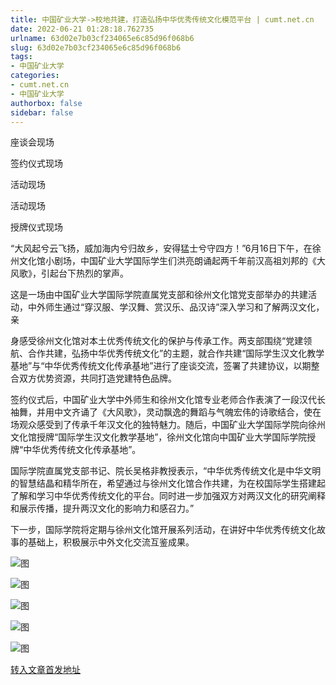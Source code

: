 ```yaml
---
title: 中国矿业大学->校地共建，打造弘扬中华优秀传统文化模范平台 | cumt.net.cn
date: 2022-06-21 01:28:18.762735
urlname: 63d02e7b03cf234065e6c85d96f068b6
slug: 63d02e7b03cf234065e6c85d96f068b6
tags: 
- 中国矿业大学
categories:
- cumt.net.cn
- 中国矿业大学
authorbox: false
sidebar: false
---
```

座谈会现场

签约仪式现场  

活动现场

活动现场

授牌仪式现场

“大风起兮云飞扬，威加海内兮归故乡，安得猛士兮守四方！”6月16日下午，在徐州文化馆小剧场，中国矿业大学国际学生们洪亮朗诵起两千年前汉高祖刘邦的《大风歌》，引起台下热烈的掌声。

这是一场由中国矿业大学国际学院直属党支部和徐州文化馆党支部举办的共建活动，中外师生通过“穿汉服、学汉舞、赏汉乐、品汉诗”深入学习和了解两汉文化，亲
<!--more-->
身感受徐州文化馆对本土优秀传统文化的保护与传承工作。两支部围绕“党建领航、合作共建，弘扬中华优秀传统文化”的主题，就合作共建“国际学生汉文化教学基地”与“中华优秀传统文化传承基地”进行了座谈交流，签署了共建协议，以期整合双方优势资源，共同打造党建特色品牌。

签约仪式后，中国矿业大学中外师生和徐州文化馆专业老师合作表演了一段汉代长袖舞，并用中文齐诵了《大风歌》，灵动飘逸的舞蹈与气魄宏伟的诗歌结合，使在场观众感受到了传承千年汉文化的独特魅力。随后，中国矿业大学国际学院向徐州文化馆授牌“国际学生汉文化教学基地”，徐州文化馆向中国矿业大学国际学院授牌“中华优秀传统文化传承基地”。

国际学院直属党支部书记、院长吴格非教授表示，“中华优秀传统文化是中华文明的智慧结晶和精华所在，希望通过与徐州文化馆合作共建，为在校国际学生搭建起了解和学习中华优秀传统文化的平台。同时进一步加强双方对两汉文化的研究阐释和展示传播，提升两汉文化的影响力和感召力。”

下一步，国际学院将定期与徐州文化馆开展系列活动，在讲好中华优秀传统文化故事的基础上，积极展示中外文化交流互鉴成果。

![图](http://xwzx.cumt.edu.cn/_upload/article/images/27/64/50d532c940c5a40001e118c5a0b1/5b973a84-d8a4-4170-91b1-afb1052c2933.jpg)

![图](http://xwzx.cumt.edu.cn/_upload/article/images/27/64/50d532c940c5a40001e118c5a0b1/2a59d371-253b-4846-9ffe-d41ad0ce10ed.jpg)

![图](http://xwzx.cumt.edu.cn/_upload/article/images/27/64/50d532c940c5a40001e118c5a0b1/37035a7e-9415-45ca-92e1-b1ae040e0756.jpg)

![图](http://xwzx.cumt.edu.cn/_upload/article/images/27/64/50d532c940c5a40001e118c5a0b1/fa00679f-19bd-4030-9960-1996777a3e6f.jpg)

![图](http://xwzx.cumt.edu.cn/_upload/article/images/27/64/50d532c940c5a40001e118c5a0b1/4ec4ef32-9fd8-43d4-ae0c-5b4d13c03067.jpg)

[转入文章首发地址](http://xwzx.cumt.edu.cn/8d/57/c523a626007/page.htm)